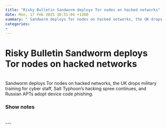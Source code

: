 ```yaml
---
title: "Risky Bulletin Sandworm deploys Tor nodes on hacked networks"
date: Mon, 17 Feb 2025 10:51:04 +1100
summary: " Sandworm deploys Tor nodes on hacked networks, the UK drops military training for cyber staff, Salt Typhoon’s hacking spree continues, and Russian"
categories: 
- 
---
```

# Risky Bulletin Sandworm deploys Tor nodes on hacked networks


<br/>
Sandworm deploys Tor nodes on hacked networks, the UK drops military training for cyber staff, Salt Typhoon’s hacking spree continues, and Russian APTs adopt device code phishing.

### Show notes

<br/>
---
